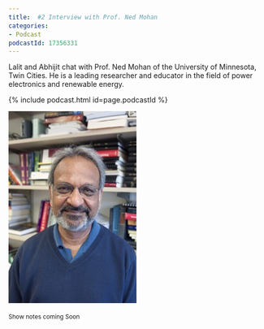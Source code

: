 ```yaml
---
title:  #2 Interview with Prof. Ned Mohan
categories:
- Podcast
podcastId: 17356331
---
```


Lalit and Abhijit chat with Prof. Ned Mohan of the University of Minnesota, Twin Cities. He is a leading researcher and educator in the field of power electronics and renewable energy.

{% include podcast.html id=page.podcastId %}

<!-- more -->

<img src="/assets/nm.jpg" width="50%" />

<small> Show notes coming Soon </small>
